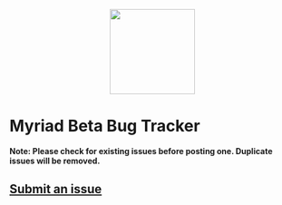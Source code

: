 <p align="center"><img src='https://i.imgur.com/0eXqzNu.png' width="150"/></p>

# Myriad Beta Bug Tracker
 
**Note: Please check for existing issues before posting one. Duplicate issues will be removed.**

## [Submit an issue](https://github.com/SparkDev97/Myriad-Bug-Tracker/issues/new/choose)
